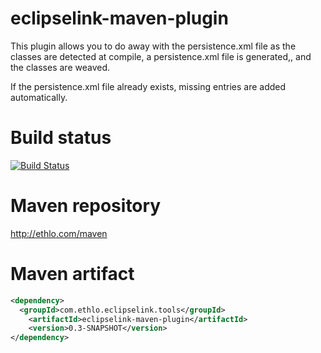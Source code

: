 eclipselink-maven-plugin
========================

This plugin allows you to do away with the persistence.xml file as the classes are detected at compile, a persistence.xml file is generated,, and the classes are weaved. 

If the persistence.xml file already exists, missing <class/> entries are added automatically.

# Build status

[![Build Status](https://travis-ci.org/ethlo/eclipselink-maven-plugin.png?branch=master)](https://travis-ci.org/ethlo/eclipselink-maven-plugin)

# Maven repository
http://ethlo.com/maven

# Maven artifact
```xml
<dependency>
  <groupId>com.ethlo.eclipselink.tools</groupId>
	<artifactId>eclipselink-maven-plugin</artifactId>
	<version>0.3-SNAPSHOT</version>
</dependency>
```

